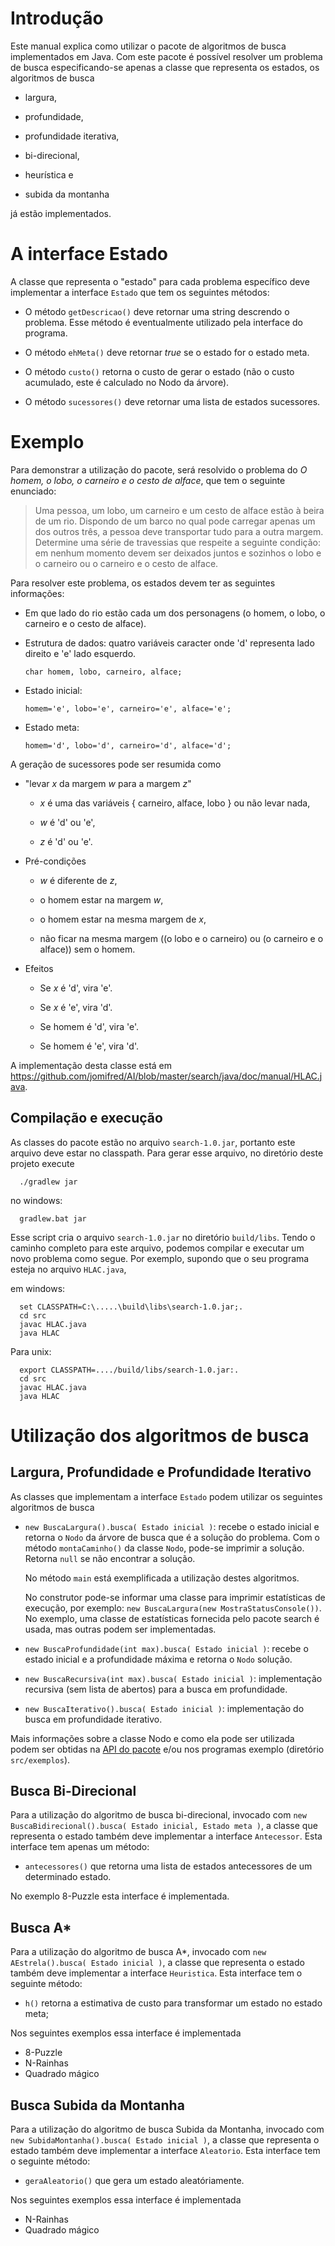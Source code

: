 # Introdução

Este manual explica como utilizar o pacote de algoritmos de busca
implementados em Java. Com este pacote é possível resolver um problema
de busca especificando-se apenas a classe que representa os estados, os
algoritmos de busca

-   largura,

-   profundidade,

-   profundidade iterativa,

-   bi-direcional,

-   heurística e

-   subida da montanha

já estão implementados.

# A interface Estado

A classe que representa o "estado" para cada problema específico deve
implementar a interface `Estado` que tem os seguintes métodos:

-   O método `getDescricao()` deve retornar uma string descrendo o
    problema. Esse método é eventualmente utilizado pela interface do
    programa.

-   O método `ehMeta()` deve retornar *true* se o estado for o estado
    meta.

-   O método `custo()` retorna o custo de gerar o estado (não o custo
    acumulado, este é calculado no Nodo da árvore).

-   O método `sucessores()` deve retornar uma lista de estados
    sucessores.

# Exemplo

Para demonstrar a utilização do pacote, será resolvido o problema do *O
homem, o lobo, o carneiro e o cesto de alface*, que tem o seguinte
enunciado:

> Uma pessoa, um lobo, um carneiro e um cesto de alface estão à beira de
> um rio. Dispondo de um barco no qual pode carregar apenas um dos
> outros três, a pessoa deve transportar tudo para a outra margem.
> Determine uma série de travessias que respeite a seguinte condição: em
> nenhum momento devem ser deixados juntos e sozinhos o lobo e o
> carneiro ou o carneiro e o cesto de alface.

Para resolver este problema, os estados devem ter as seguintes
informações:

-   Em que lado do rio estão cada um dos personagens (o homem, o lobo, o
    carneiro e o cesto de alface).

-   Estrutura de dados: quatro variáveis caracter onde 'd' representa
    lado direito e 'e' lado esquerdo.

        char homem, lobo, carneiro, alface;

-   Estado inicial:

        homem='e', lobo='e', carneiro='e', alface='e';

-   Estado meta:

        homem='d', lobo='d', carneiro='d', alface='d';

A geração de sucessores pode ser resumida como

-   \"levar *x* da margem *w* para a margem *z*\"

    -   *x* é uma das variáveis { carneiro, alface, lobo } ou não levar
        nada,

    -   *w* é 'd' ou 'e',

    -   *z* é 'd' ou 'e'.

-   Pré-condições

    -   *w* é diferente de *z*,

    -   o homem estar na margem *w*,

    -   o homem estar na mesma margem de *x*,

    -   não ficar na mesma margem ((o lobo e o carneiro) ou (o carneiro
        e o alface)) sem o homem.

-   Efeitos

    -   Se *x* é 'd', vira 'e'.

    -   Se *x* é 'e', vira 'd'.

    -   Se homem é 'd', vira 'e'.

    -   Se homem é 'e', vira 'd'.

A implementação desta classe está em
<https://github.com/jomifred/AI/blob/master/search/java/doc/manual/HLAC.java>.

## Compilação e execução

As classes do pacote estão no arquivo `search-1.0.jar`, portanto este
arquivo deve estar no classpath. Para gerar esse arquivo, no diretório
deste projeto execute

      ./gradlew jar

no windows:

      gradlew.bat jar

Esse script cria o arquivo `search-1.0.jar` no diretório `build/libs`.
Tendo o caminho completo para este arquivo, podemos compilar e executar
um novo problema como segue. Por exemplo, supondo que o seu programa
esteja no arquivo `HLAC.java`,

em windows:

      set CLASSPATH=C:\.....\build\libs\search-1.0.jar;.
      cd src
      javac HLAC.java
      java HLAC

Para unix:

      export CLASSPATH=..../build/libs/search-1.0.jar:.
      cd src
      javac HLAC.java
      java HLAC

# Utilização dos algoritmos de busca

## Largura, Profundidade e Profundidade Iterativo 

As classes que implementam a interface `Estado` podem utilizar os
seguintes algoritmos de busca

-   `new BuscaLargura().busca( Estado inicial )`: recebe o estado
    inicial e retorna o `Nodo` da árvore de busca que é a solução do
    problema. Com o método `montaCaminho()` da classe `Nodo`, pode-se
    imprimir a solução. Retorna `null` se não encontrar a solução.

    No método `main` está exemplificada a utilização destes algoritmos.

    No construtor pode-se informar uma classe para imprimir estatísticas
    de execução, por exemplo:
    `new BuscaLargura(new MostraStatusConsole())`. No exemplo, uma
    classe de estatísticas fornecida pelo pacote search é usada, mas
    outras podem ser implementadas.

-   `new BuscaProfundidade(int max).busca( Estado inicial )`: recebe o
    estado inicial e a profundidade máxima e retorna o `Nodo` solução.

-   `new BuscaRecursiva(int max).busca( Estado inicial )`: implementação
    recursiva (sem lista de abertos) para a busca em profundidade.

-   `new BuscaIterativo().busca( Estado inicial )`: implementação do
    busca em profundidade iterativo.

Mais informações sobre a classe Nodo e como ela pode ser utilizada podem
ser obtidas na [API do
  pacote](../../apidoc/index.html) e/ou nos programas exemplo (diretório `src/exemplos`).

## Busca Bi-Direcional

Para a utilização do algoritmo de busca bi-direcional, invocado com
`new BuscaBidirecional().busca( Estado inicial, Estado meta )`, a classe
que representa o estado também deve implementar a interface
`Antecessor`. Esta interface tem apenas um método:

-   `antecessores()` que retorna uma lista de estados antecessores de um
    determinado estado.

No exemplo 8-Puzzle esta interface é implementada.

## Busca A\*

Para a utilização do algoritmo de busca A\*, invocado com
`new AEstrela().busca( Estado inicial )`, a classe que representa o
estado também deve implementar a interface `Heuristica`. Esta interface
tem o seguinte método:

-   `h()` retorna a estimativa de custo para transformar um estado no
    estado meta;

Nos seguintes exemplos essa interface é implementada

- 8-Puzzle
- N-Rainhas
- Quadrado mágico


## Busca Subida da Montanha

Para a utilização do algoritmo de busca Subida da Montanha, invocado com
`new SubidaMontanha().busca( Estado inicial )`, a classe que representa
o estado também deve implementar a interface `Aleatorio`. Esta interface
tem o seguinte método:

-   `geraAleatorio()` que gera um estado aleatóriamente.

Nos seguintes exemplos essa interface é implementada

- N-Rainhas
- Quadrado mágico
